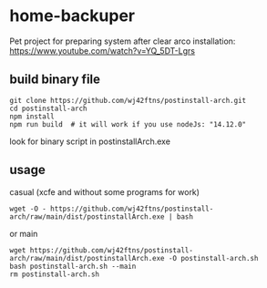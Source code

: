 # home-backuper

Pet project for preparing system after clear arco installation: https://www.youtube.com/watch?v=YQ_5DT-Lgrs

## build binary file

```shell
git clone https://github.com/wj42ftns/postinstall-arch.git
cd postinstall-arch
npm install
npm run build  # it will work if you use nodeJs: "14.12.0"
```

look for binary script in postinstallArch.exe

## usage

casual (xcfe and without some programs for work)

```shell
wget -O - https://github.com/wj42ftns/postinstall-arch/raw/main/dist/postinstallArch.exe | bash
```

or main

```shell
wget https://github.com/wj42ftns/postinstall-arch/raw/main/dist/postinstallArch.exe -O postinstall-arch.sh
bash postinstall-arch.sh --main
rm postinstall-arch.sh
```
